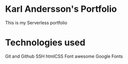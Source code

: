 # Karl Andersson's Portfolio

This is my Serverless portfolio

# Technologies used

Git and Github
SSH
htmlCSS
Font awesome
Google Fonts
